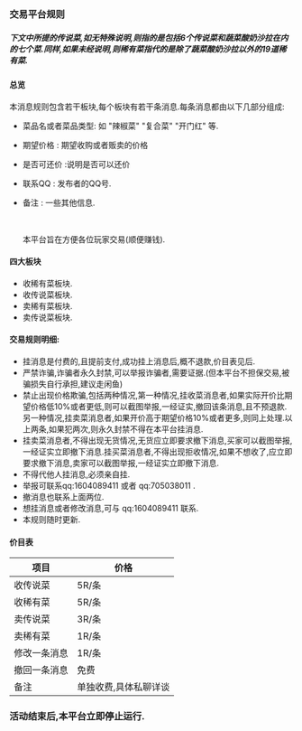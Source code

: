 ### 交易平台规则

##### 下文中所提的传说菜,如无特殊说明,则指的是包括6个传说菜和蔬菜酸奶沙拉在内的七个菜.同样,如果未经说明,则稀有菜指代的是除了蔬菜酸奶沙拉以外的19道稀有菜.

#### 总览

​	本消息规则包含若干板块,每个板块有若干条消息.每条消息都由以下几部分组成:

+ 菜品名或者菜品类型:  如 "辣椒菜" "复合菜" "开门红" 等.

+ 期望价格  : 期望收购或者贩卖的价格

+ 是否可还价  :说明是否可以还价

+ 联系QQ  : 发布者的QQ号.

+ 备注 : 一些其他信息.

  ​

  本平台旨在方便各位玩家交易(顺便赚钱).

#### 四大板块

+ 收稀有菜板块.
+ 收传说菜板块.
+ 卖稀有菜板块.
+ 卖传说菜板块.



#### 交易规则明细:


+ 挂消息是付费的,且提前支付,成功挂上消息后,概不退款,价目表见后.
+ 严禁诈骗,诈骗者永久封禁,可以举报诈骗者,需要证据.(但本平台不担保交易,被骗损失自行承担,建议走闲鱼)
+ 禁止出现价格欺骗,包括两种情况,第一种情况,挂收菜消息者,如果实际开价比期望价格低10%或者更低,则可以截图举报,一经证实,撤回该条消息,且不预退款.另一种情况,挂卖菜消息者,如果开价高于期望价格10%或者更多,则同上处理.以上两条,如果犯两次,则永久封禁不得在本平台挂消息.
+ 挂卖菜消息者,不得出现无货情况,无货应立即要求撤下消息,买家可以截图举报,一经证实立即撤下消息.挂买菜消息者,不得出现拒收情况,如果不想收了,应立即要求撤下消息,卖家可以截图举报,一经证实立即撤下消息.
+ 不得代他人挂消息,必须亲自挂.
+ 举报可联系qq:1604089411 或者 qq:705038011 .
+ 撤消息也联系上面两位.
+ 想挂消息或者修改消息,可与 qq:1604089411 联系.
+ 本规则随时更新.


#### 价目表

| 项目         | 价格                  |
| ------------ | --------------------- |
| 收传说菜     | 5R/条                 |
| 收稀有菜     | 5R/条                 |
| 卖传说菜     | 3R/条                 |
| 卖稀有菜     | 1R/条                 |
| 修改一条消息 | 1R/条                 |
| 撤回一条消息 | 免费                  |
| 备注         | 单独收费,具体私聊详谈 |

### 活动结束后,本平台立即停止运行.
